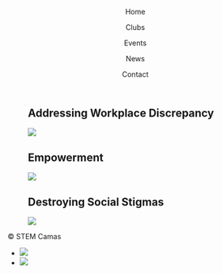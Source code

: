 <html>
<head>
  <meta charset="utf-8"/>
  <link rel="stylesheet" href="https://maxcdn.bootstrapcdn.com/bootstrap/3.3.6/css/bootstrap.min.css" integrity="sha384-1q8mTJOASx8j1Au+a5WDVnPi2lkFfwwEAa8hDDdjZlpLegxhjVME1fgjWPGmkzs7" crossorigin="anonymous">
  <link href='https://fonts.googleapis.com/css?family=Roboto:300,400,700' rel='stylesheet' type='text/css'>
  <link rel="stylesheet" type="text/css" href="main.css">
</head>
<body>
  <header class="container">
    <div class="row">
      <p class="col-sm-4">Home</p>
      <nav class="col-sm-8 text-right">
        <p>Clubs</p>
        <p>Events</p>
        <p>News</p>
        <p>Contact</p>
      </nav>
    </div>
  </header>
  <section class="container">
    <div class="row">
      <figure class="col-sm-12">
      </figure>
    </div>
  </section>
  <section class="container">
    <div class="row">
      <figure class="col-sm-4">
      <h1>Addressing Workplace Discrepancy</h1>
          <img src="https://americanlibrariesmagazine.org/wp-content/uploads/2017/06/saujani-reshma.jpg">
      </figure>
       <figure class="col-sm-4">
         <h1>Empowerment</h1>
           <img src="https://knightfoundation.org/media/uploads/media_images/Girls_Who_Code.jpg">
      </figure>
       <figure class="col-sm-4">
        <h1>Destroying Social Stigmas</h1>
           <img src="https://3zjc852t4swp1lmezl171oga-wpengine.netdna-ssl.com/wp-content/uploads/2017/01/H1B6857-e1484172042843.jpg">
      </figure>
    </div>
  </section>
 
  <footer class="container">
    <div class="row">
      <p class="col-sm-4">&copy; STEM Camas</p>
      <ul class="col-sm-8">
        <li class="col-sm-1">  <a href="https://www.instagram.com/girlswhocode/"><img src="https://s3.amazonaws.com/codecademy-content/projects/make-a-website/lesson-4/instagram.svg"></a> </li>
        <li class="col-sm-1"> <a href="https://sites.google.com/view/camasgirlswhocode/homeabout"><img src="https://s3.amazonaws.com/codecademy-content/projects/make-a-website/lesson-4/medium.svg"></a> </li>
      </ul>
    </div>
  </footer>
  



</body>
</html>

     




